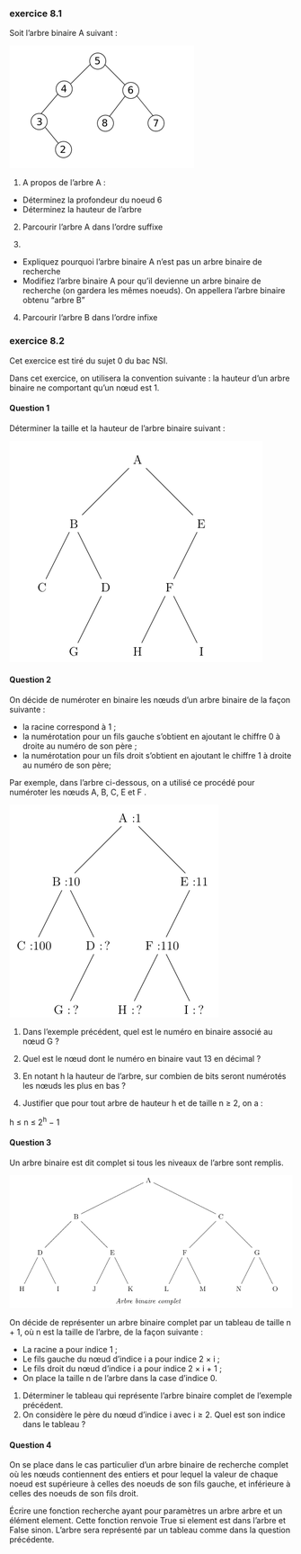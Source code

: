 ### exercice 8.1

Soit l’arbre binaire A suivant :

![](img/c8e_4.png)

1) A propos de l’arbre A :

- Déterminez la profondeur du noeud 6
- Déterminez la hauteur de l’arbre

2) Parcourir l’arbre A dans l’ordre suffixe 

3)

- Expliquez pourquoi l’arbre binaire A n’est pas un arbre binaire de recherche
- Modifiez l’arbre binaire A pour qu’il devienne un arbre binaire de recherche (on gardera les mêmes noeuds). On appellera l’arbre binaire obtenu “arbre B”

4) Parcourir l’arbre B dans l’ordre infixe




### exercice 8.2
Cet exercice est tiré du sujet 0 du bac NSI.

Dans cet exercice, on utilisera la convention suivante : la hauteur d’un arbre binaire ne comportant qu’un
nœud est 1.

#### Question 1

Déterminer la taille et la hauteur de l’arbre binaire suivant :

![](img/c8e_1.png)

#### Question 2

On décide de numéroter en binaire les nœuds d’un arbre binaire de la façon suivante :
- la racine correspond à 1 ;
- la numérotation pour un fils gauche s’obtient en ajoutant le chiffre 0 à droite au numéro de son
père ;
- la numérotation pour un fils droit s’obtient en ajoutant le chiffre 1 à droite au numéro de son
père;

Par exemple, dans l’arbre ci-dessous, on a utilisé ce procédé pour numéroter les nœuds A, B, C, E et
F .

![](img/c8e_2.png)

1) Dans l’exemple précédent, quel est le numéro en binaire associé au nœud G ?

2) Quel est le nœud dont le numéro en binaire vaut 13 en décimal ?

3) En notant h la hauteur de l’arbre, sur combien de bits seront numérotés les nœuds les plus en
bas ?

4) Justifier que pour tout arbre de hauteur h et de taille n ≥ 2, on a :

h ≤ n ≤  2<sup>h</sup> − 1

#### Question 3

Un arbre binaire est dit complet si tous les niveaux de l’arbre sont remplis.

![](img/c8e_3.png)

On décide de représenter un arbre binaire complet par un tableau de taille n + 1, où n est la taille de l’arbre, de la façon suivante :
- La racine a pour indice 1 ;
- Le fils gauche du nœud d’indice i a pour indice 2 × i ;
- Le fils droit du nœud d’indice i a pour indice 2 × i + 1 ;
- On place la taille n de l’arbre dans la case d’indice 0.

1. Déterminer le tableau qui représente l’arbre binaire complet de l’exemple précédent.
2. On considère le père du nœud d’indice i avec i ≥ 2. Quel est son indice dans le tableau ?

#### Question 4 
On se place dans le cas particulier d’un arbre binaire de recherche complet où les nœuds
contiennent des entiers et pour lequel la valeur de chaque noeud est supérieure à celles des
noeuds de son fils gauche, et inférieure à celles des noeuds de son fils droit.

Écrire une fonction recherche ayant pour paramètres un arbre arbre et un élément element. Cette
fonction renvoie True si element est dans l’arbre et False sinon. L’arbre sera représenté par un tableau comme dans la question précédente.